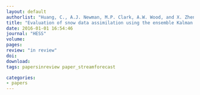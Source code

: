 ```yaml
---
layout: default
authorlist: "Huang, C., A.J. Newman, M.P. Clark, A.W. Wood, and X. Zheng"
title: "Evaluation of snow data assimilation using the ensemble Kalman Filter for seasonal streamflow prediction in the Western United States"
date: 2016-01-01 16:54:46
journal: "HESS"
volume:
pages:
review: "in review" 
doi:
download:
tags: papersinreview paper_streamforecast 

categories:
- papers
---
```



